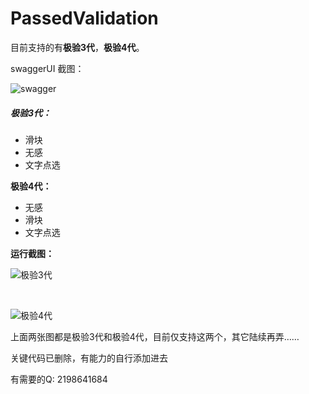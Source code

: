 # PassedValidation

目前支持的有**极验3代**，**极验4代**。

swaggerUI 截图：

![swagger](https://s1.328888.xyz/2022/07/03/Odb0.png)

##### 极验3代：

- 滑块
- 无感
- 文字点选

**极验4代：**

- 无感
- 滑块
- 文字点选

**运行截图：**

![极验3代](https://s1.328888.xyz/2022/07/03/jEno.png)

​					

![极验4代](https://s1.328888.xyz/2022/07/03/jl2S.png)



上面两张图都是极验3代和极验4代，目前仅支持这两个，其它陆续再弄……

关键代码已删除，有能力的自行添加进去

有需要的Q: 2198641684

